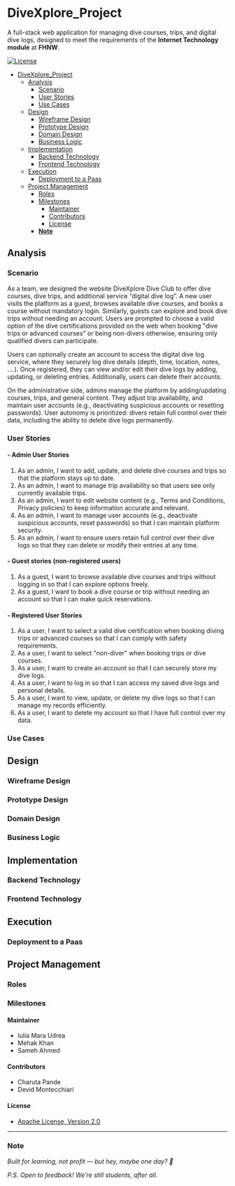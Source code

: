 # DiveXplore_Project

A full-stack web application for managing dive courses, trips, and digital dive
logs, designed to meet the requirements of the **Internet Technology module** at
**FHNW**.

[![License](https://img.shields.io/:license-apache-blue.svg)](http://www.apache.org/licenses/LICENSE-2.0.html)

<!-- TOC -->

* [DiveXplore_Project](#divexplore_project)
    * [Analysis](#analysis)
        * [Scenario](#scenario)
        * [User Stories](#user-stories)
        * [Use Cases](#use-cases)
    * [Design](#design)
        * [Wireframe Design](#wireframe-design)
        * [Prototype Design](#prototype-design)
        * [Domain Design](#domain-design)
        * [Business Logic](#business-logic)
    * [Implementation](#implementation)
        * [Backend Technology](#backend-technology)
        * [Frontend Technology](#frontend-technology)
    * [Execution](#execution)
        * [Deployment to a Paas](#deployment-to-a-paas)
    * [Project Management](#project-management)
        * [Roles](#roles)
        * [Milestones](#milestones)
            * [Maintainer](#maintainer)
            * [Contributors](#contributors)
            * [License](#license)
        * [**Note**](#note)

<!-- TOC -->

## Analysis

### Scenario

As a team, we designed the website DiveXplore Dive Club to offer dive courses,
dive trips, and additional service “digital dive log”.
A new user visits the platform as a guest, browses available dive courses, and
books a course without mandatory login. Similarly, guests can explore and book
dive trips without needing an account. Users are prompted to choose a valid
option of the dive certifications provided on the web when booking "dive trips
or advanced courses" or being non-divers otherwise, ensuring only qualified
divers can participate.

Users can optionally create an account to access the digital dive log service,
where they securely log dive details (depth, time, location, notes, ....). Once
registered, they can view and/or edit their dive logs by adding, updating, or
deleting entries. Additionally, users can delete their accounts.

On the administrative side, admins manage the platform by adding/updating
courses, trips, and general content. They adjust trip availability, and maintain
user accounts (e.g., deactivating suspicious accounts or resetting passwords).
User autonomy is prioritized: divers retain full control over their data,
including the ability to delete dive logs permanently.

### User Stories

#### - Admin User Stories

1. As an admin, I want to add, update, and delete dive courses and trips so that
   the platform stays up to date.
2. As an admin, I want to manage trip availability so that users see only
   currently available trips.
3. As an admin, I want to edit website content (e.g., Terms and Conditions,
   Privacy policies) to keep information accurate and relevant.
4. As an admin, I want to manage user accounts (e.g., deactivate suspicious
   accounts, reset passwords) so that I can maintain platform security.
5. As an admin, I want to ensure users retain full control over their dive logs
   so that they can delete or modify their entries at any time.

#### - Guest stories (non-registered users)

1. As a guest, I want to browse available dive courses and trips without logging
   in so that I can explore options freely.
2. As a guest, I want to book a dive course or trip without needing an account
   so that I can make quick reservations.

#### - Registered User Stories

1. As a user, I want to select a valid dive certification when booking diving
   trips or advanced courses so that I can comply with safety requirements.
2. As a user, I want to select "non-diver" when booking trips or dive courses.
3. As a user, I want to create an account so that I can securely store my dive
   logs.
4. As a user, I want to log in so that I can access my saved dive logs and
   personal details.
5. As a user, I want to view, update, or delete my dive logs so that I can
   manage my records efficiently.
6. As a user, I want to delete my account so that I have full control over my
   data.

### Use Cases

## Design

<!-- Repo Owner Notes: 
 Keep in mind the Corporate Identity (CI); you shall decide appropriately the color schema, graphics, typography, layout, User Experience (UX), and so on. -->

### Wireframe Design

<!-- Repo Owner Notes:
It is suggested to start with a wireframe. The wireframe focuses on the website structure (Sitemap planning), sketching the pages using Wireframe components (e.g., header, menu, footer) and UX. You can create a wireframe already with draw.io or similar tools.-->

### Prototype Design

<!-- Repo Owner Notes:
A prototype can be designed using placeholder text/figures in Budibase. You don't need to connect the front-end to back-end in the early stages of the project development.
-->

### Domain Design

<!-- Repo Owner Notes:
Provide a picture and describe your domain model; you may use Entity-Relationship Model or UML class diagram. Both can be created in Visual Paradigm - we have an academic license for it.
The ch.fhnw.pizza.data.domain package contains the following domain objects / entities including getters and setters:
-->

### Business Logic

## Implementation

### Backend Technology

### Frontend Technology

## Execution

### Deployment to a Paas

## Project Management

### Roles

### Milestones

#### Maintainer

- Iulia Mara Udrea
- Mehak Khan
- Sameh Ahmed

#### Contributors

- Charuta Pande
- Devid Montecchiari

#### License

- [Apache License, Version 2.0](blob/master/LICENSE)

---

### **Note**

*Built for learning, not profit — but hey, maybe one day? 🌟*

*P.S. Open to feedback! We’re still students, after all.*